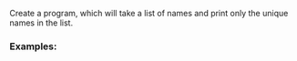 Create a program, which will take a list of names and print only the unique names in the list.

### Examples:

